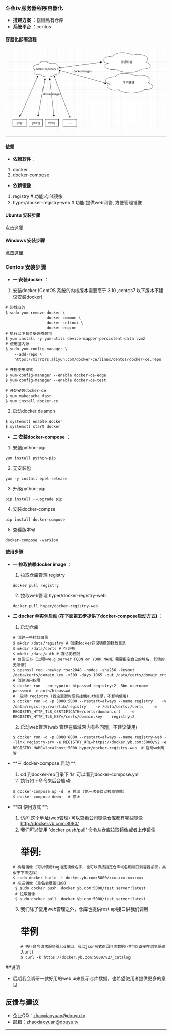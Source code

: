 ### 斗鱼tv服务器程序容器化


- **搭建方案** ：搭建私有仓库
- **系统平台** ：centos


#### 容器化部署流程

![Alt text](./douyu-docker.png)

-------------------


#### 依赖
- **依赖软件**：
1. docker
2. docker-compose
- **依赖镜像**：
1. registry    # 功能:存储镜像
2. hyper/docker-registry-web # 功能:提供web网管, 方便管理镜像

#### Ubuntu 安装步骤
  [点击这里](https://blog.csdn.net/nimei31/article/details/80865601)

#### Windows 安装步骤
  [点击这里](http://www.runoob.com/docker/windows-docker-install.html)

### Centos 安装步骤
- **一 安装docker** ：
1. 安装docker (CentOS 系统的内核版本需要高于 3.10 ,centos7 以下版本不建议安装docker)

```
# 卸载旧的
$ sudo yum remove docker \
                  docker-common \
                  docker-selinux \
                  docker-engine
# 执行以下命令安装依赖包                  
$ yum install -y yum-utils device-mapper-persistent-data lvm2
# 使用国内源
$ sudo yum-config-manager \
    --add-repo \
    https://mirrors.aliyun.com/docker-ce/linux/centos/docker-ce.repo

# 开启使用模式
$ yum-config-manager --enable docker-ce-edge
$ yum-config-manager --enable docker-ce-test

# 开始安装docker-ce
$ yum makecache fast
$ yum install docker-ce
```
2. 启动docker deamon 
```
$ systemctl enable docker
$ systemctl start docker
```
- **二 安装docker-compose** ：
1. 安装python-pip
```
yum install python-pip
```
2. 无安装包
```
yum -y install epel-release
```
3. 升级python-pip
```
pip install --upgrade pip
```
4. 安装docker-compse
```
pip install docker-compose
```
5. 查看版本号
```
docker-compose -version
```


#### 使用步骤
- **一 拉取依赖docker image** ：
	1. 拉取仓库管理 registry
	```
	docker pull registry 
	```
	2.  拉取web管理 hyper/docker-registry-web
	```
	docker pull hyper/docker-registry-web
	```

- **二 docker 单实例启动 (在下面第五步提供了docker-compose启动方式)** ：
	1. 启动仓库 
	```
	# 创建一些挂载目录
	$ mkdir /data/registry # 创建docker存储镜像的挂载目录
	$ mkdir /data/certs # 存证书
	$ mkdir /data/auth # 存访问权限
	# 自签证书 (过程中e.g server FQDN or YOUR NAME 需要指定自己的域名，其他的无所谓)
	$ openssl req -newkey rsa:2048 -nodes -sha256 -keyout /data/certs/domain.key -x509 -days 1065 -out /data/certs/domain.crt 
	# 创建访问权限
	$ docker run --entrypoint htpasswd registry:2 -Bbn username password  > auth/htpasswd
	#  启动 registry (我这里暂时没有挂载auth目录，不影响使用)
	$ docker run -d -p 5000:5000 --restart=always --name registry    -v /data/registry:/var/lib/registry    -v /data/certs:/certs    -e REGISTRY_HTTP_TLS_CERTIFICATE=/certs/domain.crt    -e REGISTRY_HTTP_TLS_KEY=/certs/domain.key    registry:2  
	```
	2. 启动web管理(web 管理在局域网内有些问题，不建议使用)
	```
	$ docker run -d -p 8080:8080 --restart=always --name registry-web --link registry-srv -e REGISTRY_URL=https://docker.yb.com:5000/v2 -e REGISTRY_NAME=localhost:5000 hyper/docker-registry-web  # 启动web网管
	```

- **三 docker-compose 启动 **:
	1. cd 到docker-rep目录下 ’ls‘ 可以看到docker-compose.yml
	2. 执行如下命令来后台启动:
	```
	$ docker-compose up -d  # 启动 (第一次会自动拉取镜像)
	$ docker-compose down   # 停止
	```
- **四  使用方式 **:
	1. 访问 [这个地址(web管理)](http://docker.yb.com:8080/)  可以查看公司镜像仓库都有哪些镜像 http://docker.yb.com:8080/
	2. 我们可以使用 'docker push/pull' 命令从仓库拉取镜像或者上传镜像
		# 举例:
	```
	# 构建镜像 (可以使用tag指定镜像名字，也可以直接指定仓库域名和端口到容器前面，类似于下面这样)
	$ sudo docker build -t docker.yb.com:5000/xxx.xxx.xxx:xxx 
	# 推送镜像 (重名会覆盖旧的)
	 $ sudo docker push  docker.yb.com:5000/test.server:latest
	 # 拉取镜像 
	 $ sudo docker pull  docker.yb.com:5000/test.server:latest
	```
	3. 我们除了使用web管理之外，仓库也提供rest api接口供我们调用
		# 举例
		```
		# 执行命令请求服务器api接口，会以json形式返回仓库数据(也可以直接在浏览器输入url)
		$ curl -k https://docker.yb.com:5000/v2/_catalog
		```
##说明
- 后期我会调研一款好用的web ui来显示仓库数据，也希望使用者提供更多的意见

## 反馈与建议
- 企业QQ：<zhaoxiaoyuan@douyu.tv>
- 邮箱：<zhaoxiaoyuan@douyu.tv>

---------





